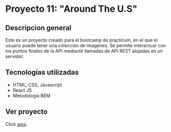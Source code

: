 # Proyecto 11: "Around The U.S"

## Descripcion general

Este es un proyecto creado para el bootcamp de practicum, en el que el usuario puede tener una colección de imagenes. Se permite interactuar con los puntos finales de la API mediante llamadas de API REST alojadas en un servidor.

## Tecnologías utilizadas

- HTML, CSS, Javascript
- React JS
- Metodología BEM

## Ver proyecto

Click [aquí](https://scuadra02.github.io/around-react_es/).
